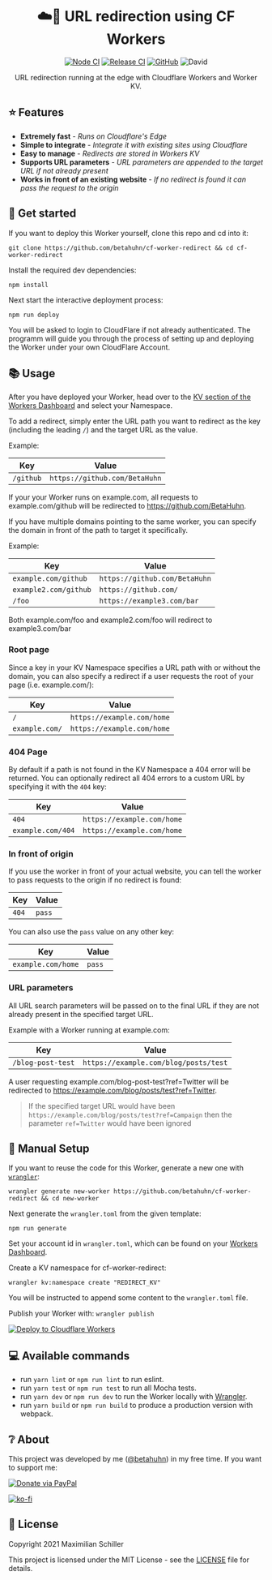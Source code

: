 <div align="center">
  
# ☁️🔗 URL redirection using CF Workers

[![Node CI](https://github.com/BetaHuhn/cf-worker-redirect/workflows/Node%20CI/badge.svg)](https://github.com/BetaHuhn/cf-worker-redirect/actions?query=workflow%3A%22Node+CI%22) [![Release CI](https://github.com/BetaHuhn/cf-worker-redirect/workflows/Release%20CI/badge.svg)](https://github.com/BetaHuhn/cf-worker-redirect/actions?query=workflow%3A%22Release+CI%22) [![GitHub](https://img.shields.io/github/license/mashape/apistatus.svg)](https://github.com/BetaHuhn/cf-worker-redirect/blob/master/LICENSE) ![David](https://img.shields.io/david/betahuhn/cf-worker-redirect)

URL redirection running at the edge with Cloudflare Workers and Worker KV.

</div>

## ⭐ Features

- **Extremely fast** - *Runs on Cloudflare's Edge*
- **Simple to integrate** - *Integrate it with existing sites using Cloudflare*
- **Easy to manage** - *Redirects are stored in Workers KV*
- **Supports URL parameters** - *URL parameters are appended to the target URL if not already present*
- **Works in front of an existing website** - *If no redirect is found it can pass the request to the origin*

## 🚀 Get started

If you want to deploy this Worker yourself, clone this repo and cd into it:

```shell
git clone https://github.com/betahuhn/cf-worker-redirect && cd cf-worker-redirect
```

Install the required dev dependencies:

```shell
npm install
```

Next start the interactive deployment process:

```shell
npm run deploy
```

You will be asked to login to CloudFlare if not already authenticated. The programm will guide you through the process of setting up and deploying the Worker under your own CloudFlare Account.

## 📚 Usage

After you have deployed your Worker, head over to the [KV section of the Workers Dashboard](https://dash.cloudflare.com/?to=/:account/workers/kv/namespaces) and select your Namespace.

To add a redirect, simply enter the URL path you want to redirect as the key (including the leading `/`) and the target URL as the value.

Example:

| Key | Value |
| ------------- | ------------- |
| `/github` | `https://github.com/BetaHuhn` |

If your your Worker runs on example.com, all requests to example.com/github will be redirected to https://github.com/BetaHuhn.

If you have multiple domains pointing to the same worker, you can specify the domain in front of the path to target it specifically.

Example:

| Key | Value |
| ------------- | ------------- |
| `example.com/github` | `https://github.com/BetaHuhn` |
| `example2.com/github` | `https://github.com/` |
| `/foo` | `https://example3.com/bar` |

Both example.com/foo and example2.com/foo will redirect to example3.com/bar

### Root page

Since a key in your KV Namespace specifies a URL path with or without the domain, you can also specify a redirect if a user requests the root of your page (i.e. example.com/):

| Key | Value |
| ------------- | ------------- |
| `/` | `https://example.com/home` |
| `example.com/` | `https://example.com/home` |

### 404 Page

By default if a path is not found in the KV Namespace a 404 error will be returned. You can optionally redirect all 404 errors to a custom URL by specifying it with the `404` key:

| Key | Value |
| ------------- | ------------- |
| `404` | `https://example.com/home` |
| `example.com/404` | `https://example.com/home` |

### In front of origin

If you use the worker in front of your actual website, you can tell the worker to pass requests to the origin if no redirect is found:

| Key | Value |
| ------------- | ------------- |
| `404` | `pass` |

You can also use the `pass` value on any other key:

| Key | Value |
| ------------- | ------------- |
| `example.com/home` | `pass` |

### URL parameters

All URL search parameters will be passed on to the final URL if they are not already present in the specified target URL.

Example with a Worker running at example.com:

| Key | Value |
| ------------- | ------------- |
| `/blog-post-test` | `https://example.com/blog/posts/test` |

A user requesting example.com/blog-post-test?ref=Twitter will be redirected to https://example.com/blog/posts/test?ref=Twitter.

> If the specified target URL would have been `https://example.com/blog/posts/test?ref=Campaign` then the parameter `ref=Twitter` would have been ignored

## 🔨 Manual Setup

If you want to reuse the code for this Worker, generate a new one with [`wrangler`](https://github.com/cloudflare/wrangler):

```shell
wrangler generate new-worker https://github.com/betahuhn/cf-worker-redirect && cd new-worker
```

Next generate the `wrangler.toml` from the given template:

```shell
npm run generate
```

Set your account id in `wrangler.toml`, which can be found on your [Workers Dashboard](https://dash.cloudflare.com/?to=/:account/workers).

Create a KV namespace for cf-worker-redirect:

```shell
wrangler kv:namespace create "REDIRECT_KV"
```

You will be instructed to append some content to the `wrangler.toml` file.

Publish your Worker with: `wrangler publish`

[![Deploy to Cloudflare Workers](https://deploy.workers.cloudflare.com/button)](https://deploy.workers.cloudflare.com/?url=https://github.com/BetaHuhn/cf-worker-redirect)

## 💻 Available commands

- run `yarn lint` or `npm run lint` to run eslint.
- run `yarn test` or `npm run test` to run all Mocha tests.
- run `yarn dev` or `npm run dev` to run the Worker locally with [Wrangler](https://developers.cloudflare.com/workers/cli-wrangler/commands#dev).
- run `yarn build` or `npm run build` to produce a production version with webpack.

## ❔ About

This project was developed by me ([@betahuhn](https://github.com/BetaHuhn)) in my free time. If you want to support me:

[![Donate via PayPal](https://img.shields.io/badge/paypal-donate-009cde.svg)](https://www.paypal.com/cgi-bin/webscr?cmd=_s-xclick&hosted_button_id=394RTSBEEEFEE)

[![ko-fi](https://ko-fi.com/img/githubbutton_sm.svg)](https://ko-fi.com/F1F81S2RK)

## 📄 License

Copyright 2021 Maximilian Schiller

This project is licensed under the MIT License - see the [LICENSE](LICENSE) file for details.
